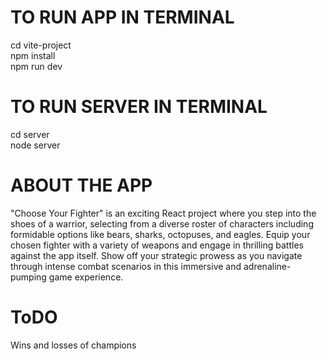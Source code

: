 # TO RUN APP IN TERMINAL
cd vite-project <br/>
npm install <br/>
npm run dev <br/>
# TO RUN SERVER IN TERMINAL
cd server <br/>
node server <br/>

# ABOUT THE APP
"Choose Your Fighter" is an exciting React project where you step into the shoes of a warrior, selecting from a diverse roster of characters including formidable options like bears, sharks, octopuses, and eagles. Equip your chosen fighter with a variety of weapons and engage in thrilling battles against the app itself. Show off your strategic prowess as you navigate through intense combat scenarios in this immersive and adrenaline-pumping game experience.

# ToDO 
Wins and losses of champions
